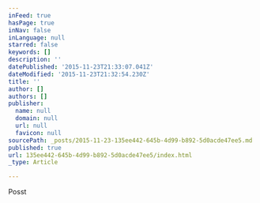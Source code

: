```yaml
---
inFeed: true
hasPage: true
inNav: false
inLanguage: null
starred: false
keywords: []
description: ''
datePublished: '2015-11-23T21:33:07.041Z'
dateModified: '2015-11-23T21:32:54.230Z'
title: ''
author: []
authors: []
publisher:
  name: null
  domain: null
  url: null
  favicon: null
sourcePath: _posts/2015-11-23-135ee442-645b-4d99-b892-5d0acde47ee5.md
published: true
url: 135ee442-645b-4d99-b892-5d0acde47ee5/index.html
_type: Article

---
```

Posst